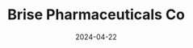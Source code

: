 ---  
layout: startup_page  
title: "Brise Pharmaceuticals Co"  
id: "brisepharma.com"  
permalink: "/brisepharmaceuticalscobrisepharma.com04222024/"  
website: "https://brisepharma.com/news.html"  
funding_round: "Pre Series A+"  
funding_amount: "$20M"  
investors: "Shunxi Fund, Cnfuel Capital, Vinner Therapeutics, Qiming Venture Partners, BioTrack Capital, Sherpa Healthcare Partners"  
about: "Brise Pharmaceuticals is a clinical-stage biopharmaceutical company focused on developing innovative analgesic treatments for acute and chronic pain conditions like migraine, neuropathic, and musculoskeletal pain. They have advanced two molecules to the clinical stage and utilize a biology-based drug development platform targeting the Trigeminovascular System (TVS) and Dorsal Root Ganglion (DRG). Their mission is to provide safe, effective, and accessible pain relief solutions."  
markets: "Biotechnology, Pharmaceuticals, Pain Management"  
hq: "Shanghai, Shanghai, China"  
founded_year: "2021"  
linkedin: ""  
twitter: ""  
instagram: ""  
facebook: ""  
crunchbase: "https://www.crunchbase.com/organization/brise-pharma"  
pitchbook: "https://pitchbook.com/profiles/company/490264-93"  

date_display: "22-Apr-2024"  
date: "2024-04-22"

# SEO Optimization  
meta_title: "Brise Pharmaceuticals Co - Pre Series A+ Funding ($20M)"  
meta_description: "Brise Pharmaceuticals Co, Brise Pharmaceuticals is a clinical-stage biopharmaceutical company focused on developing innovative analgesic treatments for acute and chronic pain c..."  
meta_keywords: "Brise Pharmaceuticals Co, Biotechnology, Pharmaceuticals, Pain Management, Pre Series A+ funding"  
canonical_url: "https://startup.projectstartups.com/brisepharmaceuticalscobrisepharma.com04222024/"  
---